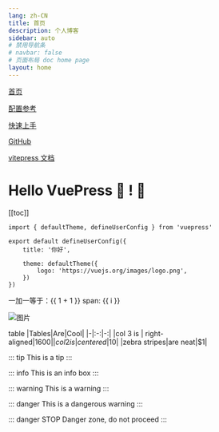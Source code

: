 ```yaml
---
lang: zh-CN
title: 首页
description: 个人博客
sidebar: auto
# 禁用导航条
# navbar: false
# 页面布局 doc home page
layout: home 
---
```


[首页](./index.md)

[配置参考]()

[快速上手]()

[GitHub](https://github.com/feifeigd)

[vitepress 文档](https://vitepress.dev/)

# Hello VuePress :tada: ! :100:
[[toc]]

```ts{1,6-8}
import { defaultTheme, defineUserConfig } from 'vuepress'

export default defineUserConfig({
    title: '你好',

    theme: defaultTheme({
        logo: 'https://vuejs.org/images/logo.png',
    })
})
```

一加一等于：{{ 1 + 1 }}
<span v-for="i in 3">span: {{ i }} </span>

![图片](/bg.jpg)

table
|Tables|Are|Cool|
|-|:-:|-:|
|col 3 is | right-aligned|$1600|
|col 2 is |centered|$10|
|zebra stripes|are neat|$1|

::: tip
This is a tip
:::

::: info
This is an info box
:::

::: warning
This is a warning
:::

::: danger
This is a dangerous warning
:::

::: danger STOP
Danger zone, do not proceed
:::

<Page/>
<script setup>
    import Page from './components/Page.vue';
</script>

